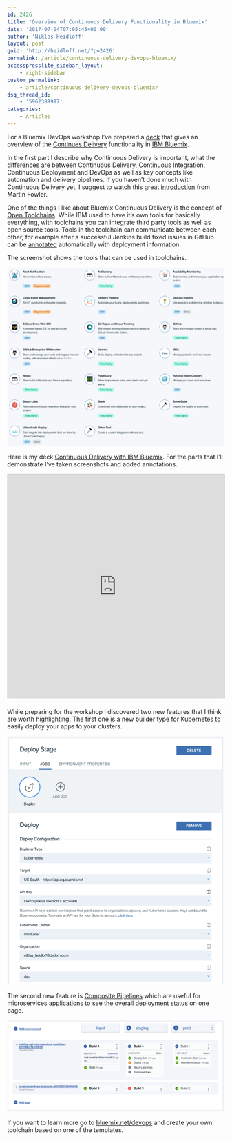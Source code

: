 ```yaml
---
id: 2426
title: 'Overview of Continuous Delivery Functionality in Bluemix'
date: '2017-07-04T07:05:45+00:00'
author: 'Niklas Heidloff'
layout: post
guid: 'http://heidloff.net/?p=2426'
permalink: /article/continuous-delivery-devops-bluemix/
accesspresslite_sidebar_layout:
    - right-sidebar
custom_permalink:
    - article/continuous-delivery-devops-bluemix/
dsq_thread_id:
    - '5962389997'
categories:
    - Articles
---
```


For a Bluemix DevOps workshop I’ve prepared a [deck](https://www.slideshare.net/niklasheidloff/ibm-bluemix-continuous-delivery) that gives an overview of the [Continues Delivery](https://console.bluemix.net/devops/getting-started) functionality in [IBM Bluemix](https://bluemix.net).

In the first part I describe why Continuous Delivery is important, what the differences are between Continuous Delivery, Continuous Integration, Continuous Deployment and DevOps as well as key concepts like automation and delivery pipelines. If you haven’t done much with Continuous Delivery yet, I suggest to watch this great [introduction](https://www.youtube.com/watch?v=aoMfbgF2D_4) from Martin Fowler.

One of the things I like about Bluemix Continuous Delivery is the concept of [Open Toolchains](https://console.bluemix.net/docs/services/ContinuousDelivery/toolchains_working.html#toolchains_getting_started). While IBM used to have it’s own tools for basically everything, with toolchains you can integrate third party tools as well as open source tools. Tools in the toolchain can communicate between each other, for example after a successful Jenkins build fixed issues in GitHub can be [annotated](http://heidloff.net/article/jenkins-devops-toolchains-bluemix) automatically with deployment information.

The screenshot shows the tools that can be used in toolchains.

![image](/assets/img/2017/07/toolchains1.png)

Here is my deck [Continuous Delivery with IBM Bluemix](https://www.slideshare.net/niklasheidloff/ibm-bluemix-continuous-delivery). For the parts that I’ll demonstrate I’ve taken screenshots and added annotations.

<iframe allowfullscreen="" frameborder="0" height="520" marginheight="0" marginwidth="0" scrolling="no" src="http://www.slideshare.net/slideshow/embed_code/key/rMfg4wCTvRDSFB" style="border:1px solid #CCC; border-width:1px 1px 0; margin-bottom:5px; max-width: 100%;" width="853"></iframe>

While preparing for the workshop I discovered two new features that I think are worth highlighting. The first one is a new builder type for Kubernetes to easily deploy your apps to your clusters.

![image](/assets/img/2017/07/toolchains3.png)

The second new feature is [Composite Pipelines](https://console.bluemix.net/docs/services/ContinuousDelivery/pipeline_composites.html#deliverypipeline_create_composite) which are useful for microservices applications to see the overall deployment status on one page.

![image](/assets/img/2017/07/toolchains2.png)

If you want to learn more go to [bluemix.net/devops](https://console.bluemix.net/devops/getting-started) and create your own toolchain based on one of the templates.